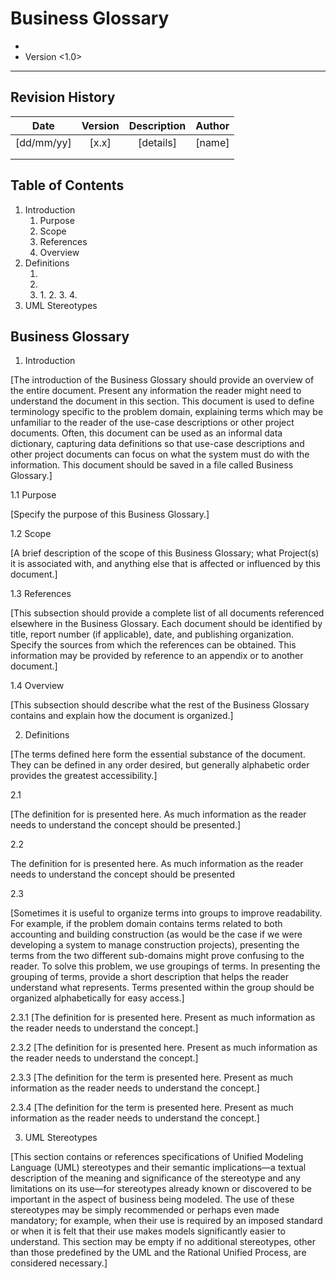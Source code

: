 Business Glossary
====================
* <Project Name>
* Version <1.0>

-------------------------------------------------------------------------------

Revision History
----------------

|    Date       | Version   | Description   | Author    |
|:----------:   |:-------:  |:-----------:  |:------:   |
| [dd/mm/yy]    |  [x.x]    |  [details]    | [name]    |
|               |           |               |           |
|               |           |               |           |

Table of Contents
-----------------
1. Introduction         
    1. Purpose     
    2. Scope     
    3. References     
    4. Overview     
2. Definitions
    1. <aTerm>     
    2. <anotherTerm>     
    3. <aGroupofTerms>     
        1. <aGroupTerm>           
        2. <anotherGroupTerm>           
        3. <yetAnotherGroupTerm>           
        4. <andAnotherGroupTerm>           
3. UML Stereotypes

Business Glossary
-----------------

1. Introduction

[The introduction of the Business Glossary should provide an overview of the entire document.  Present any information the reader might need to understand the document in this section. This document is used to define terminology specific to the problem domain, explaining terms which may be unfamiliar to the reader of the use-case descriptions or other project documents.  Often, this document can be used as an informal data dictionary, capturing data definitions so that use-case descriptions and other project documents can focus on what the system must do with the information.  This document should be saved in a file called Business Glossary.]

1.1 Purpose

[Specify the purpose of this Business Glossary.]

1.2 Scope

[A brief description of the scope of this Business Glossary; what Project(s) it is associated with, and anything else that is affected or influenced by this document.]

1.3 References

[This subsection should provide a complete list of all documents referenced elsewhere in the Business Glossary.  Each document should be identified by title, report number (if applicable), date, and publishing organization.  Specify the sources from which the references can be obtained. This information may be provided by reference to an appendix or to another document.]

1.4 Overview

[This subsection should describe what the rest of the Business Glossary contains and explain how the document is organized.]

2. Definitions

[The terms defined here form the essential substance of the document.  They can be defined in any order desired, but generally alphabetic order provides the greatest accessibility.]

2.1 <aTerm>

[The definition for <aTerm> is presented here.  As much information as the reader needs to understand the concept should be presented.]

2.2 <anotherTerm>

The definition for <anotherTerm> is presented here.  As much information as the reader needs to understand the concept should be presented

2.3 <aGroupofTerms>

[Sometimes it is useful to organize terms into groups to improve readability.  For example, if the problem domain contains terms related to both accounting and building construction (as would be the case if we were developing a system to manage construction projects), presenting the terms from the two different sub-domains might prove confusing to the reader.  To solve this problem, we use groupings of terms.  In presenting the grouping of terms, provide a short description that helps the reader understand what <aGroupOfTerms> represents.  Terms presented within the group should be organized alphabetically for easy access.]

2.3.1 <aGroupTerm>
[The definition for <aGroupTerm> is presented here. Present as much information as the reader needs to understand the concept.]

2.3.2 <anotherGroupTerm>
[The definition for <anotherGroupTerm> is presented here. Present as much information as the reader needs to understand the concept.]

<aSecondGroupOfTerms>

2.3.3 <yetAnotherGroupTerm>
[The definition for the term is presented here. Present as much information as the reader needs to understand the concept.]

2.3.4 <andAnotherGroupTerm>
[The definition for the term is presented here. Present as much information as the reader needs to understand the concept.]

3. UML Stereotypes

[This section contains or references specifications of Unified Modeling Language (UML) stereotypes and their semantic implications—a textual description of the meaning and significance of the stereotype and any limitations on its use—for stereotypes already known or discovered to be important in the aspect of business being modeled. The use of these stereotypes may be simply recommended or perhaps even made mandatory; for example, when their use is required by an imposed standard or when it is felt that their use makes models significantly easier to understand. This section may be empty if no additional stereotypes, other than those predefined by the UML and the Rational Unified Process, are considered necessary.]